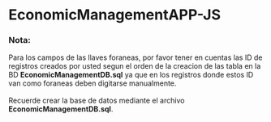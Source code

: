 # EconomicManagementAPP-JS

<h3>Nota:</h3>Para los campos de las llaves foraneas, por favor tener en cuentas las ID de registros creados por usted segun el orden de la creacion de las tabla en la BD <Strong>EconomicManagementDB.sql</Strong> ya que en los registros donde estos ID van como foraneas deben digitarse manualmente.
</br></br>
Recuerde crear la base de datos mediante el archivo <Strong>EconomicManagementDB.sql</Strong>.
